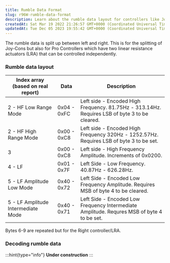 ```yaml
---
title: Rumble Data Format
slug: r96W-rumble-data-format
description: Learn about the rumble data layout for controllers like Joy-Cons and Pro Controllers, including its division into sections based on frequencies and amplitudes. This document presents a comprehensive table detailing the specific values for each section. Ad
createdAt: Sat Mar 19 2022 21:26:57 GMT+0000 (Coordinated Universal Time)
updatedAt: Tue Dec 05 2023 19:55:42 GMT+0000 (Coordinated Universal Time)
---
```


The rumble data is split up between left and right. This is for the splitting of Joy-Cons but also for Pro Controllers which have two linear resistance actuators (LRA) that can be controlled independently.

### Rumble data layout

| Index array (based on real report) | Data        | Description                                                                                        |
| ---------------------------------- | ----------- | -------------------------------------------------------------------------------------------------- |
| 2 - HF Low Range Mode              | 0x04 - 0xFC | Left side - Encoded High Frequency. 81.75Hz - 313.14Hz. &#xA;Requires LSB of byte 3 to be cleared. |
| 2 - HF High Range Mode             | 0x00 - 0xC8 | Left side - Encoded High Frequency 320Hz - 1252.57Hz. &#xA;Requires LSB of byte 3 to be set.       |
| 3                                  | 0x00 - 0xC8 | Left side - High Frequency Amplitude. Increments of 0x0200.                                        |
| 4 - LF                             | 0x01 - 0x7F | Left Side - Low Frequency. 40.87Hz - 626.28Hz.                                                     |
| 5 - LF Amplitude Low Mode          | 0x40 - 0x72 | Left Side - Encoded Low Frequency Amplitude.&#xA;Requires MSB of byte 4 to be cleared.             |
| 5 - LF Amplitude Intermediate Mode | 0x40 - 0x71 | Left Side - Encoded Low Frequency Intermediate Amplitude.&#xA;Requres MSB of byte 4 to be set.     |

Bytes 6-9 are repeated but for the Right controller/LRA.

### Decoding rumble data

:::hint{type="info"}
**Under construction**
:::

